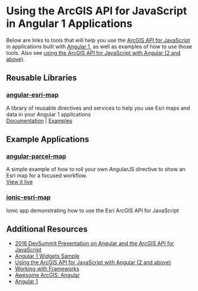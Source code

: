 # Using the ArcGIS API for JavaScript in Angular 1 Applications

Below are links to tools that will help you use the [ArcGIS API for JavaScript] in applications built with [Angular 1], as well as examples of how to use those tools. Also see [using the ArcGIS API for JavaScript with Angular (2 and above)](../angular).

## Reusable Libraries
### [angular-esri-map](https://github.com/Esri/angular-esri-map)
A library of reusable directives and services to help you use Esri maps and data in your Angular 1 applications
<br />[Documentation](http://esri.github.io/angular-esri-map/docs/#/api) | [Examples](http://esri.github.io/angular-esri-map/)

## Example Applications
### [angular-parcel-map](https://github.com/tomwayson/angular-parcel-map)
A simple example of how to roll your own AngularJS directive to show an Esri map for a focused workflow.
<br/> [View it live](http://tomwayson.github.io/angular-parcel-map/)

### [ionic-esri-map](https://github.com/jwasilgeo/ionic-esri-map)
Ionic app demonstrating how to use the Esri ArcGIS API for JavaScript

## Additional Resources
 - [2016 DevSummit Presentation on Angular and the ArcGIS API for JavaScript](https://jwasilgeo.github.io/esri-jsapi-and-angular-whats-next-dev-summit-2016/#/)
 - [Angular 1 Widgets Sample](https://developers.arcgis.com/javascript/latest/sample-code/widgets-frameworks-angular/index.html)
 - [Using the ArcGIS API for JavaScript with Angular (2 and above)](../angular)
 - [Working with Frameworks](../)
 - [Awesome ArcGIS: Angular ](https://github.com/hhkaos/awesome-arcgis/tree/master/front-end/technologies/angular)
 - [Angular 1]

[ArcGIS API for JavaScript]:https://developers.arcgis.com/javascript/
[Angular 1]:https://angularjs.org/
